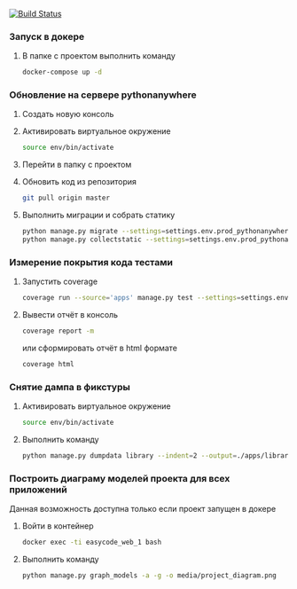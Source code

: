 [![Build Status](https://travis-ci.org/UserNikita/easycode.svg?branch=master)](https://travis-ci.org/UserNikita/easycode)


### Запуск в докере

1. В папке с проектом выполнить команду
    ```bash
    docker-compose up -d
    ```


### Обновление на сервере pythonanywhere

1. Создать новую консоль

2. Активировать виртуальное окружение
    ```bash
    source env/bin/activate
    ```

3. Перейти в папку с проектом

4. Обновить код из репозитория
    ```bash
    git pull origin master
    ```

5. Выполнить миграции и собрать статику
    ```bash
    python manage.py migrate --settings=settings.env.prod_pythonanywhere
    python manage.py collectstatic --settings=settings.env.prod_pythonanywhere
    ``` 
    

### Измерение покрытия кода тестами

1. Запустить coverage
   ```bash
   coverage run --source='apps' manage.py test --settings=settings.env.test
   ```

2. Вывести отчёт в консоль
   ```bash
   coverage report -m 
   ```
   или сформировать отчёт в html формате
   ```bash
   coverage html
   ```


### Снятие дампа в фикстуры

1. Активировать виртуальное окружение
    ```bash
    source env/bin/activate
    ```

2. Выполнить команду
    ```bash
    python manage.py dumpdata library --indent=2 --output=./apps/library/fixtures/library_data.json --settings=settings.env.prod_pythonanywhere
    ```


### Построить диаграму моделей проекта для всех приложений

Данная возможность доступна только если проект запущен в докере

1. Войти в контейнер
    ```bash
    docker exec -ti easycode_web_1 bash
    ```

2. Выполнить команду
    ```bash
    python manage.py graph_models -a -g -o media/project_diagram.png
    ```